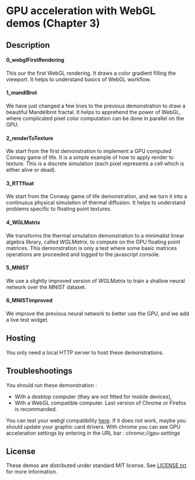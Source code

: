 # GPU acceleration with WebGL demos (Chapter 3)


## Description

#### 0_webglFirstRendering
This our the first WebGL rendering. It draws a color gradient filling the viewport. It helps to understand basics of WebGL workflow.

#### 1_mandlBrot
We have just changed a few lines to the previous demonstration to draw a beautiful Mandelbrot fractal. It helps to apprehend the power of WebGL, where complicated pixel color computation can be done in parallel on the GPU.

#### 2_renderToTexture
We start from the first demonstration to implement a GPU computed Conway game of life. It is a simple example of how to apply render to texture. This is a discrete simulation (each pixel represents a cell which is either alive or dead).

#### 3_RTTfloat
We start from the Conway game of life demonstration, and we turn it into a continuous physical simulation of thermal diffusion. It helps to understand problems specific to floating point textures.

#### 4_WGLMatrix
We transforms the thermal simulation demonstration to a minimalist linear algebra library, called *WGLMatrix*, to compute on the GPU floating point matrices. This demonstration is only a test where some basic matrices operations are proceeded and logged to the javascript console.

#### 5_MNIST
We use a slightly improved version of *WGLMatrix* to train a shallow neural network over the MNIST dataset.

#### 6_MNISTimproved
We improve the previous neural network to better use the GPU, and we add a live test widget.


## Hosting
You only need a local HTTP server to host these demonstrations.


## Troubleshootings
You should run these demonstration :
* With a desktop computer (they are not fitted for mobile devices),
* With a WebGL compatible computer. Last version of Chrome or Firefox is recommanded.

You can test your webgl compatibility [here](http://get.webgl.org). If it does not work, maybe you should update your graphic card drivers. With chrome you can see GPU acceleration settings by entering in the URL bar : *chrome://gpu-settings*


## License

These demos are distributed under standard MIT license. See [LICENSE.txt](LICENSE.txt) for more information.